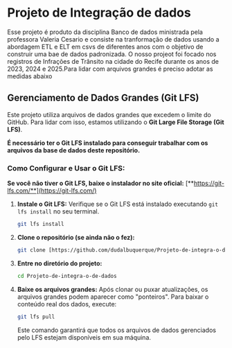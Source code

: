 # Projeto de Integração de dados
 Esse projeto é produto da disciplina Banco de dados ministrada pela professora Valeria Cesario e consiste na tranformação de dados usando a abordagem ETL e ELT em csvs de diferentes anos com o objetivo de construir uma bae de dados padronizada.
 O nosso projeot foi focado  nos registros de Infrações de Trânsito na cidade do Recife durante os anos de 2023, 2024 e 2025.Para lidar com arquivos grandes é preciso adotar as medidas abaixo
## Gerenciamento de Dados Grandes (Git LFS)

Este projeto utiliza arquivos de dados grandes que excedem o limite do GitHub. Para lidar com isso, estamos utilizando o **Git Large File Storage (Git LFS)**.

**É necessário ter o Git LFS instalado para conseguir trabalhar com os arquivos da base de dados deste repositório.**

### Como Configurar e Usar o Git LFS:

**Se você não tiver o Git LFS, baixe o instalador no site oficial:** [**https://git-lfs.com/**](https://git-lfs.com/)


1.  **Instale o Git LFS:**
    Verifique se o Git LFS está instalado executando `git lfs install` no seu terminal.
    ```bash
    git lfs install
    ```
    
2.  **Clone o repositório (se ainda não o fez):**
    ```bash
    git clone [https://github.com/dudalbuquerque/Projeto-de-integra-o-de-dados.git)
    ```
   
3.  **Entre no diretório do projeto:**
    ```bash
    cd Projeto-de-integra-o-de-dados
    ```

4.  **Baixe os arquivos grandes:**
    Após clonar ou puxar atualizações, os arquivos grandes podem aparecer como "ponteiros". Para baixar o conteúdo real dos dados, execute:
    ```bash
    git lfs pull
    ```
    Este comando garantirá que todos os arquivos de dados gerenciados pelo LFS estejam disponíveis em sua máquina.
